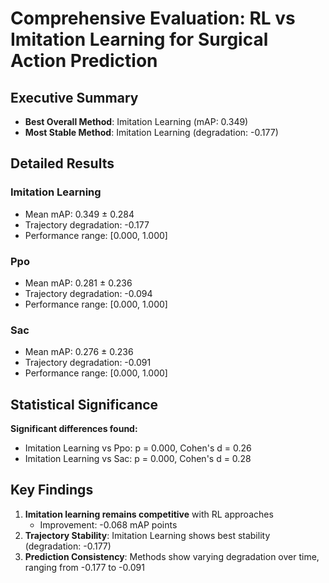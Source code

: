 # Comprehensive Evaluation: RL vs Imitation Learning for Surgical Action Prediction

## Executive Summary

- **Best Overall Method**: Imitation Learning (mAP: 0.349)
- **Most Stable Method**: Imitation Learning (degradation: -0.177)

## Detailed Results

### Imitation Learning
- Mean mAP: 0.349 ± 0.284
- Trajectory degradation: -0.177
- Performance range: [0.000, 1.000]

### Ppo
- Mean mAP: 0.281 ± 0.236
- Trajectory degradation: -0.094
- Performance range: [0.000, 1.000]

### Sac
- Mean mAP: 0.276 ± 0.236
- Trajectory degradation: -0.091
- Performance range: [0.000, 1.000]

## Statistical Significance

**Significant differences found:**
- Imitation Learning vs Ppo: p = 0.000, Cohen's d = 0.26
- Imitation Learning vs Sac: p = 0.000, Cohen's d = 0.28

## Key Findings

1. **Imitation learning remains competitive** with RL approaches
   - Improvement: -0.068 mAP points
2. **Trajectory Stability**: Imitation Learning shows best stability (degradation: -0.177)
3. **Prediction Consistency**: Methods show varying degradation over time, ranging from -0.177 to -0.091